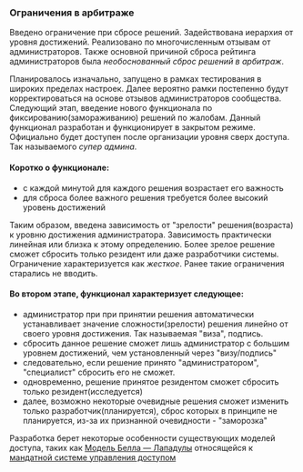 ### Ограничения в арбитраже

Введено ограничение при сбросе решений. Задействована иерархия от уровня достижений. Реализовано по многочисленным отзывам от администраторов. Также основной причиной сброса рейтинга администраторов была _необоснованный сброс решений в арбитраж_.

Планировалось изначально, запущено в рамках тестирования в широких пределах настроек. Далее вероятно рамки постепенно будут корректироваться на основе отзывов администраторов сообщества. Следующий этап, введение нового функционала по фиксированию(замораживанию) решений по жалобам. Данный функционал разработан и функционирует в закрытом режиме. Официально будет доступен после организации уровня сверх доступа. Так называемого _супер админа_.

#### Коротко о функционале:
- с каждой минутой для каждого решения возрастает его важность
- для сброса более важного решения требуется более высокий уровень достижений

Таким образом, введена зависимость от "зрелости" решения(возраста) к уровню достижения администратора. Зависимость практически линейная или близка к этому определению. Более зрелое решение сможет сбросить только резидент или даже разработчики системы. Ограничение характеризуется как _жесткое_. Ранее такие ограничения старались не вводить.

#### Во втором этапе, функционал характеризует следующее:
- администратор при при принятии решения автоматически устанавливает значение сложности(зрелости) решения линейно от своего уровня достижения. Так называемая "виза", подпись.
- сбросить данное решение сможет лишь администратор с большим уровнем достижений, чем установленный через "визу/подпись"
- следовательно, если решение принято "администратором", "специалист" сбросить его не сможет.
- одновременно, решение принятое резидентом сможет сбросить только резидент(исследуется)
- далее, возможно некоторые очевидные решения сможет изменить только разработчик(планируется), сброс которых в принципе не планируется, из-за их признанной очевидности - "заморозка"

Разработка берет некоторые особенности существующих моделей доступа, таких как [Модель Белла — Лападулы](https://ru.wikipedia.org/wiki/%D0%9C%D0%BE%D0%B4%D0%B5%D0%BB%D1%8C_%D0%91%D0%B5%D0%BB%D0%BB%D0%B0_%E2%80%94_%D0%9B%D0%B0%D0%BF%D0%B0%D0%B4%D1%83%D0%BB%D1%8B) относящейся к [мандатной системе управления доступом](https://ru.wikipedia.org/wiki/%D0%9C%D0%B0%D0%BD%D0%B4%D0%B0%D1%82%D0%BD%D0%BE%D0%B5_%D1%83%D0%BF%D1%80%D0%B0%D0%B2%D0%BB%D0%B5%D0%BD%D0%B8%D0%B5_%D0%B4%D0%BE%D1%81%D1%82%D1%83%D0%BF%D0%BE%D0%BC)
